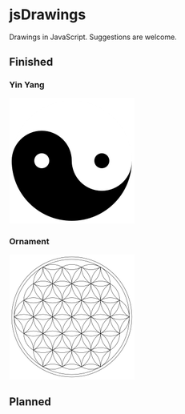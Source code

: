 # jsDrawings

Drawings in JavaScript. Suggestions are welcome.

## Finished

### Yin Yang
![Yin Yang result image](img/yinyang_small.png?raw=true "Yin Yang")

### Ornament

![Ornament result image](img/ornament_small.png?raw=true "Ornament")





## Planned

